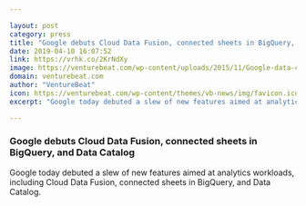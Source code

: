 ```yaml
---

layout: post
category: press
title: "Google debuts Cloud Data Fusion, connected sheets in BigQuery, and Data Catalog"
date: 2019-04-10 16:07:52
link: https://vrhk.co/2KrNdXy
image: https://venturebeat.com/wp-content/uploads/2015/11/Google-data-center-Douglas-County-Georgia.png?w=1200&strip=all
domain: venturebeat.com
author: "VentureBeat"
icon: https://venturebeat.com/wp-content/themes/vb-news/img/favicon.ico
excerpt: "Google today debuted a slew of new features aimed at analytics workloads, including Cloud Data Fusion, connected sheets in BigQuery, and Data Catalog."

---
```


### Google debuts Cloud Data Fusion, connected sheets in BigQuery, and Data Catalog

Google today debuted a slew of new features aimed at analytics workloads, including Cloud Data Fusion, connected sheets in BigQuery, and Data Catalog.